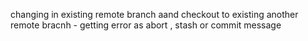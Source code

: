 changing in existing remote branch  aand checkout to existing another remote bracnh - getting error as abort , stash or commit message